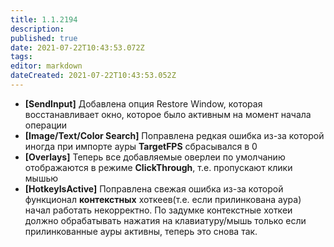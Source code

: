 ```yaml
---
title: 1.1.2194
description: 
published: true
date: 2021-07-22T10:43:53.072Z
tags: 
editor: markdown
dateCreated: 2021-07-22T10:43:53.052Z
---		
```

		
- **[SendInput]** Добавлена опция Restore Window, которая восстанавливает окно, которое было активным на момент начала операции
- **[Image/Text/Color Search]** Поправлена редкая ошибка из-за которой иногда при импорте ауры **TargetFPS** сбрасывался в 0
- **[Overlays]** Теперь все добавляемые оверлеи по умолчанию отображаются в режиме **ClickThrough**, т.е. пропускают клики мышью
- **[HotkeyIsActive]** Поправлена свежая ошибка из-за которой функционал **контекстных** хоткеев(т.е. если прилинкована аура) начал работать некорректно. По задумке контекстные хоткеи должно обрабатывать нажатия на клавиатуру/мышь только если прилинкованные ауры активны, теперь это снова так.
